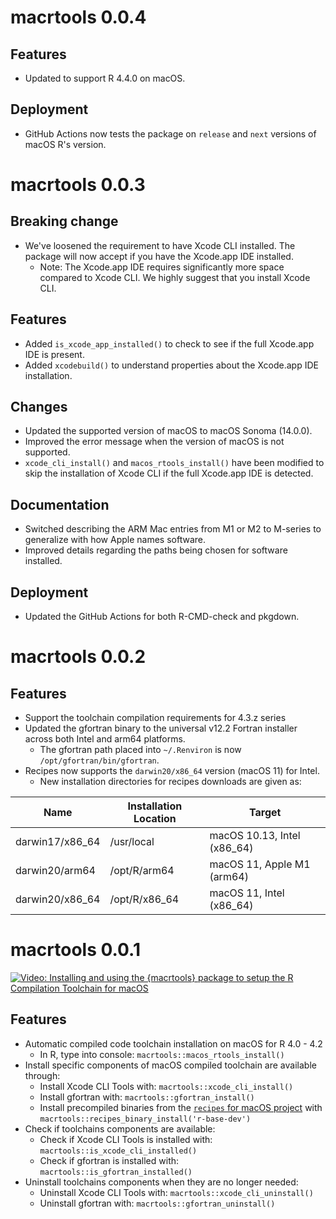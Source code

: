 # macrtools 0.0.4

## Features

- Updated to support R 4.4.0 on macOS.

## Deployment

- GitHub Actions now tests the package on `release` and `next` versions of 
  macOS R's version.

# macrtools 0.0.3

## Breaking change

- We've loosened the requirement to have Xcode CLI installed. The package will
  now accept if you have the Xcode.app IDE installed. 
  - Note: The Xcode.app IDE requires significantly more space compared to
    Xcode CLI. We highly suggest that you install Xcode CLI.

## Features

- Added `is_xcode_app_installed()` to check to see if the full Xcode.app IDE
  is present.
- Added `xcodebuild()` to understand properties about the Xcode.app IDE 
  installation.

## Changes

- Updated the supported version of macOS to macOS Sonoma (14.0.0).
- Improved the error message when the version of macOS is not supported.
- `xcode_cli_install()` and `macos_rtools_install()` have been modified to
  skip the installation of Xcode CLI if the full Xcode.app IDE is detected.

## Documentation

- Switched describing the ARM Mac entries from M1 or M2 to M-series to 
  generalize with how Apple names software.
- Improved details regarding the paths being chosen for software installed.

## Deployment

- Updated the GitHub Actions for both R-CMD-check and pkgdown.

# macrtools 0.0.2

## Features

- Support the toolchain compilation requirements for 4.3.z series 
- Updated the gfortran binary to the universal v12.2 Fortran installer across both Intel and arm64 platforms.
   - The gfortran path placed into `~/.Renviron` is now `/opt/gfortran/bin/gfortran`.
- Recipes now supports the `darwin20/x86_64` version (macOS 11) for Intel. 
  - New installation directories for recipes downloads are given as:  

Name | Installation Location | Target
-- | -- | --
darwin17/x86_64 | /usr/local | macOS 10.13, Intel (x86_64)
darwin20/arm64 | /opt/R/arm64 | macOS 11, Apple M1 (arm64)
darwin20/x86_64 | /opt/R/x86_64 | macOS 11, Intel (x86_64)


# macrtools 0.0.1

[![Video: Installing and using the `{macrtools}` package to setup the R Compilation Toolchain for macOS](http://img.youtube.com/vi/_fckF0fefXQ/0.jpg)](https://www.youtube.com/watch?v=_fckF0fefXQ)

## Features 

- Automatic compiled code toolchain installation on macOS for R 4.0 - 4.2
  - In R, type into console: `macrtools::macos_rtools_install()`
- Install specific components of macOS compiled toolchain are available through:
  - Install Xcode CLI Tools with: `macrtools::xcode_cli_install()`
  - Install gfortran with: `macrtools::gfortran_install()`
  - Install precompiled binaries from the [`recipes` for macOS project](https://github.com/R-macos/recipes)
    with `macrtools::recipes_binary_install('r-base-dev')`
- Check if toolchains components are available:
  - Check if Xcode CLI Tools is installed with: `macrtools::is_xcode_cli_installed()`
  - Check if gfortran is installed with: `macrtools::is_gfortran_installed()`
- Uninstall toolchains components when they are no longer needed:
  - Uninstall Xcode CLI Tools with: `macrtools::xcode_cli_uninstall()`
  - Uninstall gfortran with: `macrtools::gfortran_uninstall()`

